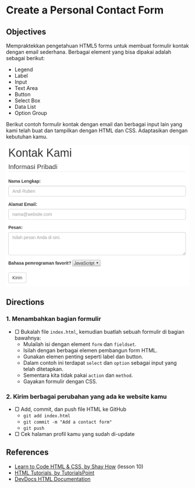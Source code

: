 # Create a Personal Contact Form

## Objectives

Mempraktekkan pengetahuan HTML5 forms untuk membuat formulir kontak dengan email sederhana. Berbagai element yang bisa dipakai adalah sebagai berikut:

- Legend
- Label
- Input
- Text Area
- Button
- Select Box
- Data List
- Option Group

Berikut contoh formulir kontak dengan email dan berbagai input lain yang kami telah buat dan tampilkan dengan HTML dan CSS. Adaptasikan dengan kebutuhan kamu.

![Contoh Formulir Kontak](assets/example-contact.png)

## Directions

### 1. Menambahkan bagian formulir

- ▢ Bukalah file `index.html`, kemudian buatlah sebuah formulir di bagian bawahnya:
  - Mulailah isi dengan element `form` dan `fieldset`.
  - Isilah dengan berbagai elemen pembangun form HTML.
  - Gunakan elemen penting seperti label dan button.
  - Dalam contoh ini terdapat `select` dan `option` sebagai input yang telah ditetapkan.
  - Sementara kita tidak pakai `action` dan `method`.
  - Gayakan formulir dengan CSS.

### 2. Kirim berbagai perubahan yang ada ke website kamu

- ▢ Add, commit, dan push file HTML ke GitHub
  - `git add index.html`
  - `git commit -m "Add a contact form"`
  - `git push`
- ▢ Cek halaman profil kamu yang sudah di-update

## References

- [Learn to Code HTML & CSS, by Shay How](http://learn.shayhowe.com/html-css/building-forms) (lesson 10)
- [HTML Tutorials, by TutorialsPoint](http://tutorialspoint.com/html)
- [DevDocs HTML Documentation](http://devdocs.io/html)
